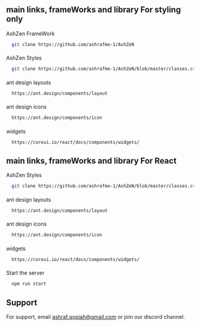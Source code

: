 
## main links, frameWorks and library For styling only

AshZen FrameWork
```bash
  git clone https://github.com/ashrafmo-1/AshZeN
```
####

AshZen Styles
```bash
  git clone https://github.com/ashrafmo-1/AshZeN/blob/master/classes.css
```
####

ant design layouts
```bash
  https://ant.design/components/layout
```
####

ant design icons
```bash
  https://ant.design/components/icon
```
####

widgets
```bash
  https://coreui.io/react/docs/components/widgets/
```
####










## main links, frameWorks and library For React
AshZen Styles
```bash
  git clone https://github.com/ashrafmo-1/AshZeN/blob/master/classes.css
```
####

ant design layouts
```bash
  https://ant.design/components/layout
```
####

ant design icons
```bash
  https://ant.design/components/icon
```
####

widgets
```bash
  https://coreui.io/react/docs/components/widgets/
```
####
Start the server
```bash
  npm run start
```
####



## Support
For support, email ashraf.qopiah@gmail.com or join our discord channel.
